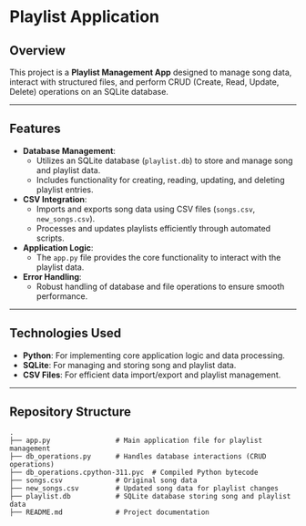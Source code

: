 # Playlist Application

## Overview
This project is a **Playlist Management App** designed to manage song data, interact with structured files, and perform CRUD (Create, Read, Update, Delete) operations on an SQLite database.

---

## Features
- **Database Management**: 
  - Utilizes an SQLite database (`playlist.db`) to store and manage song and playlist data.
  - Includes functionality for creating, reading, updating, and deleting playlist entries.
- **CSV Integration**: 
  - Imports and exports song data using CSV files (`songs.csv`, `new_songs.csv`).
  - Processes and updates playlists efficiently through automated scripts.
- **Application Logic**: 
  - The `app.py` file provides the core functionality to interact with the playlist data.
- **Error Handling**: 
  - Robust handling of database and file operations to ensure smooth performance.

---

## Technologies Used
- **Python**: For implementing core application logic and data processing.
- **SQLite**: For managing and storing song and playlist data.
- **CSV Files**: For efficient data import/export and playlist management.

---

## Repository Structure
```plaintext
.
├── app.py                # Main application file for playlist management
├── db_operations.py      # Handles database interactions (CRUD operations)
├── db_operations.cpython-311.pyc  # Compiled Python bytecode
├── songs.csv             # Original song data
├── new_songs.csv         # Updated song data for playlist changes
├── playlist.db           # SQLite database storing song and playlist data
├── README.md             # Project documentation
